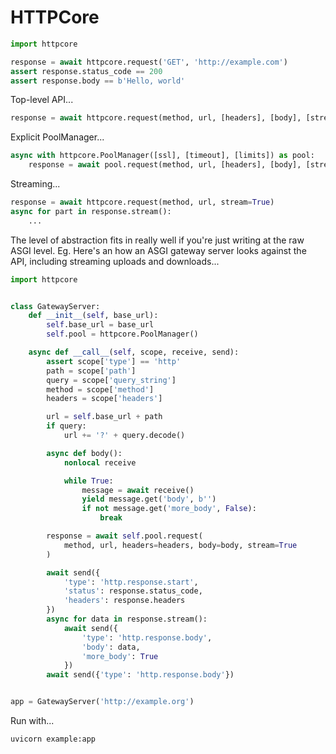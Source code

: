 # HTTPCore

```python
import httpcore

response = await httpcore.request('GET', 'http://example.com')
assert response.status_code == 200
assert response.body == b'Hello, world'
```

Top-level API...

```python
response = await httpcore.request(method, url, [headers], [body], [stream])
```

Explicit PoolManager...

```python
async with httpcore.PoolManager([ssl], [timeout], [limits]) as pool:
    response = await pool.request(method, url, [headers], [body], [stream])
```

Streaming...

```python
response = await httpcore.request(method, url, stream=True)
async for part in response.stream():
    ...
```

The level of abstraction fits in really well if you're just writing at
the raw ASGI level. Eg. Here's an how an ASGI gateway server looks against the
API, including streaming uploads and downloads...

```python
import httpcore


class GatewayServer:
    def __init__(self, base_url):
        self.base_url = base_url
        self.pool = httpcore.PoolManager()

    async def __call__(self, scope, receive, send):
        assert scope['type'] == 'http'
        path = scope['path']
        query = scope['query_string']
        method = scope['method']
        headers = scope['headers']

        url = self.base_url + path
        if query:
            url += '?' + query.decode()

        async def body():
            nonlocal receive

            while True:
                message = await receive()
                yield message.get('body', b'')
                if not message.get('more_body', False):
                    break

        response = await self.pool.request(
            method, url, headers=headers, body=body, stream=True
        )

        await send({
            'type': 'http.response.start',
            'status': response.status_code,
            'headers': response.headers
        })
        async for data in response.stream():
            await send({
                'type': 'http.response.body',
                'body': data,
                'more_body': True
            })
        await send({'type': 'http.response.body'})


app = GatewayServer('http://example.org')
```

Run with...

```shell
uvicorn example:app
```
